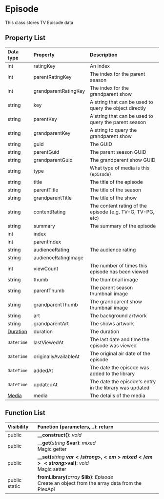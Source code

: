 # Episode

This class stores TV Episode data

## Property List

| Data type | Property | Description |
|:----------|:---------|:------------|
| int | ratingKey | An index |
| int | parentRatingKey | The index for the parent season |
| int | grandparentRatingKey | The index for the grandparent show |
| string | key | A string that can be used to query the object directly |
| string | parentKey | A string that can be used to query the parent season |
| string | grandparentKey | A string to query the grandparent show |
| string | guid | The GUID | 
| string | parentGuid | The parent season GUID |
| string | grandparentGuid | The grandparent show GUID |
| string | type | What type of media is this (`episode`) |
| string | title | The title of the episode |
| string | parentTitle | The title of the season |
| string | grandparentTitle | The title of the show |
| string | contentRating | The content rating of the episode (e.g. TV-G, TV-PG, etc) |
| string | summary | The summary of the episode |
| int | index | |
| int | parentIndex | |
| string | audienceRating | The audience rating |
| string | audienceRatingImage | |
| int | viewCount | The number of times this episode has been viewed |
| string | thumb | The thumbnail image |
| string | parentThumb | The parent season thumbnail image |
| string | grandparentThumb | The grandparent show thumbnail image |
| string | art | The background artwork |
| string | grandparentArt | The shows artwork |
| [Duration](Duration.md) | duration | The duration |
| `DateTime` | lastViewedAt | The last date and time the episode was viewed |
| `DateTime` | originallyAvailableAt | The original air date of the episode |
| `DateTime` | addedAt | The date the episode was added to the library |
| `DateTime` | updatedAt | The date the episode's entry in the library was updated |
| [Media](Media.md) | media | The details of the media |

## Function List

| Visibility | Function (parameters,...): return |
|:-----------|:---------|
| public | <strong>__construct()</strong>: <em>void</em> |
| public | <strong>__get(</strong><em>string</em> <strong>$var)</strong>: <em>mixed</em><br />Magic getter |
| public | <strong>__set(</strong><em>string</em> <strong>$var</strong>, <em>mixed</em> <strong>$val)</strong>: <em>void</em><br />Magic setter |
| public static | <strong>fromLibrary(</strong><em>array</em> <strong>$lib)</strong>: <em>Episode</em><br />Create an object from the array data from the PlexApi |